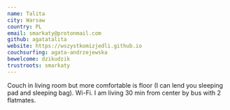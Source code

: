 ```yaml
---
name: Talita
city: Warsaw
country: PL
email: smarkaty@protonmail.com
github: agatatalita
website: https://wszystkomizjedli.github.io
couchsurfing: agata-andrzejewska
bewelcome: dzikudzik
trustroots: smarkaty
---
```


Couch in living room but more comfortable is floor (I can lend you sleeping pad and sleeping bag). Wi-Fi.
I am living 30 min from center by bus with 2 flatmates.

